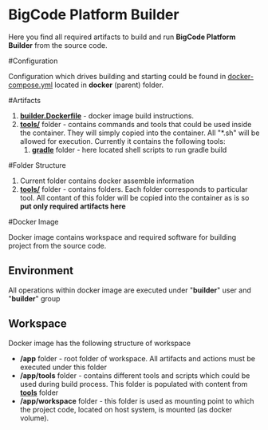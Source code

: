 BigCode Platform Builder
========================

Here you find all required artifacts to build and run **BigCode Platform Builder** from the source code. 

#Configuration

Configuration which drives building and starting could be found in [docker-compose.yml](../docker-compose.yml) located in **docker** (parent) folder.

#Artifacts

1. **[builder.Dockerfile](./builder.Dockerfile)** - docker image build instructions. 
2. **[tools/](./tools/)** folder - contains commands and tools that could be used inside the container. They will simply copied into the container. All "*.sh" will be allowed for execution. Currently it contains the following tools:
    1. **[gradle](../tools/gradle/)** folder - here located shell scripts to run gradle build

#Folder Structure
1. Current folder contains docker assemble information
2. **[tools/](./tools/)** folder - contains folders. Each folder corresponds to particular tool. All contant of this folder will be copied into the container as is so **put only required artifacts here**

#Docker Image

Docker image contains workspace and required software for building project from the source code.

## Environment 

All operations within docker image are executed under "**builder**" user and "**builder**" group

## Workspace

Docker image has the following structure of workspace

* **/app** folder - root folder of workspace. All artifacts and actions must be executed under this folder
* **/app/tools** folder - contains different tools and scripts which could be used during build process. This folder is populated with content from **[tools](./tools)** folder
* **/app/workspace** folder - this folder is used as mounting point to which the project code, located on host system, is mounted (as docker volume).
 